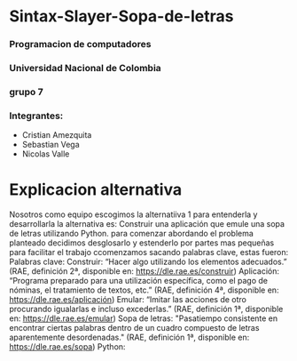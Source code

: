 # Sintax-Slayer-Sopa-de-letras

### Programacion de computadores

### Universidad Nacional de Colombia

### grupo 7

### Integrantes: 
- Cristian Amezquita
- Sebastian Vega
- Nicolas Valle

# Explicacion alternativa 
Nosotros como equipo escogimos la alternatiiva 1 para entenderla y desarrollarla
la alternativa es: Construir una aplicación que emule una sopa de letras utilizando Python.
para comenzar abordando el problema planteado decidimos desglosarlo y estenderlo por partes mas pequeñas para facilitar el trabajo
ccomenzamos sacando palabras clave, estas fueron: 
Palabras clave:
Construir: “Hacer algo utilizando los elementos adecuados.” (RAE, definición 2ª, disponible en: https://dle.rae.es/construir)
Aplicación: “Programa preparado para una utilización específica, como el pago de nóminas, el tratamiento de textos, etc.” (RAE, definición 4ª, disponible en: https://dle.rae.es/aplicación)
Emular: “Imitar las acciones de otro procurando igualarlas e incluso excederlas.” (RAE, definición 1ª, disponible en: https://dle.rae.es/emular)
Sopa de letras: "Pasatiempo consistente en encontrar ciertas palabras dentro de un cuadro compuesto de letras aparentemente desordenadas." (RAE, definición 1ª, disponible en: https://dle.rae.es/sopa)
Python: 



